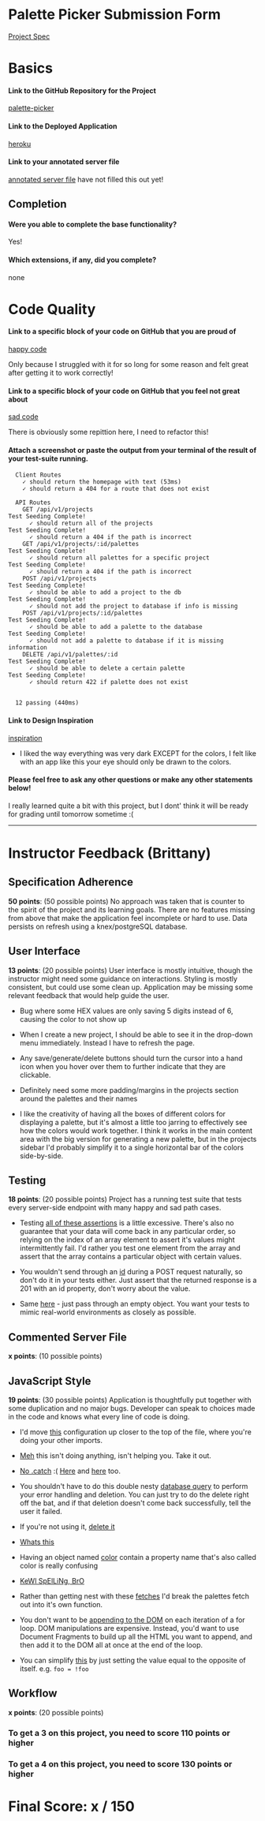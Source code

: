 # Palette Picker Submission Form

[Project Spec](http://frontend.turing.io/projects/palette-picker.html)

# Basics

#### Link to the GitHub Repository for the Project
[palette-picker](https://github.com/NikBorn/mod4-Palette-Picker)

#### Link to the Deployed Application
[heroku](https://nikb-palette-picker.herokuapp.com/)

#### Link to your annotated server file
[annotated server file]()
have not filled this out yet!
## Completion

#### Were you able to complete the base functionality?
Yes!


#### Which extensions, if any, did you complete?
none
# Code Quality

#### Link to a specific block of your code on GitHub that you are proud of
[happy code](https://github.com/NikBorn/mod4-Palette-Picker/blob/master/public/js/scripts.js#L113-L120)

Only because I struggled with it for so long for some reason and felt great after getting it to work correctly!

#### Link to a specific block of your code on GitHub that you feel not great about
[sad code](https://github.com/NikBorn/mod4-Palette-Picker/blob/master/public/js/scripts.js#L171-L182)

There is obviously some repittion here, I need to refactor this!

#### Attach a screenshot or paste the output from your terminal of the result of your test-suite running.

```
  Client Routes
    ✓ should return the homepage with text (53ms)
    ✓ should return a 404 for a route that does not exist

  API Routes
    GET /api/v1/projects
Test Seeding Complete!
      ✓ should return all of the projects
Test Seeding Complete!
      ✓ should return a 404 if the path is incorrect
    GET /api/v1/projects/:id/palettes
Test Seeding Complete!
      ✓ should return all palettes for a specific project
Test Seeding Complete!
      ✓ should return a 404 if the path is incorrect
    POST /api/v1/projects
Test Seeding Complete!
      ✓ should be able to add a project to the db
Test Seeding Complete!
      ✓ should not add the project to database if info is missing
    POST /api/v1/projects/:id/palettes
Test Seeding Complete!
      ✓ should be able to add a palette to the database
Test Seeding Complete!
      ✓ should not add a palette to database if it is missing information
    DELETE /api/v1/palettes/:id
Test Seeding Complete!
      ✓ should be able to delete a certain palette
Test Seeding Complete!
      ✓ should return 422 if palette does not exist


  12 passing (440ms)
```

#### Link to Design Inspiration
[inspiration](http://paletton.com/#uid=1000u0kllllaFw0g0qFqFg0w0aF)
* I liked the way everything was very dark EXCEPT for the colors, I felt like with an app like this your eye should only be drawn to the colors.


#### Please feel free to ask any other questions or make any other statements below!

I really learned quite a bit with this project, but I dont' think it will be ready for grading until tomorrow sometime :(

-----


# Instructor Feedback (Brittany)

## Specification Adherence

**50 points**: (50 possible points) No approach was taken that is counter to the spirit of the project and its learning goals. There are no features missing from above that make the application feel incomplete or hard to use. Data persists on refresh using a knex/postgreSQL database.

## User Interface

**13 points**: (20 possible points) User interface is mostly intuitive, though the instructor might need some guidance on interactions. Styling is mostly consistent, but could use some clean up. Application may be missing some relevant feedback that would help guide the user.

* Bug where some HEX values are only saving 5 digits instead of 6, causing the color to not show up

* When I create a new project, I should be able to see it in the drop-down menu immediately. Instead I have to refresh the page.

* Any save/generate/delete buttons should turn the cursor into a hand icon when you hover over them to further indicate that they are clickable.

* Definitely need some more padding/margins in the projects section around the palettes and their names

* I like the creativity of having all the boxes of different colors for displaying a palette, but it's almost a little too jarring to effectively see how the colors would work together. I think it works in the main content area with the big version for generating a new palette, but in the projects sidebar I'd probably simplify it to a single horizontal bar of the colors side-by-side.

## Testing

**18 points**: (20 possible points) Project has a running test suite that tests every server-side endpoint with many happy and sad path cases.

* Testing [all of these assertions](https://github.com/NikBorn/mod4-Palette-Picker/blob/master/test/routes.spec.js#L83-L144) is a little excessive. There's also no guarantee that your data will come back in any particular order, so relying on the index of an array element to assert it's values might intermittently fail. I'd rather you test one element from the array and assert that the array contains a particular object with certain values.

* You wouldn't send through an [id](https://github.com/NikBorn/mod4-Palette-Picker/blob/master/test/routes.spec.js#L166) during a POST request naturally, so don't do it in your tests either. Just assert that the returned response is a 201 with an id property, don't worry about the value.

* Same [here](https://github.com/NikBorn/mod4-Palette-Picker/blob/master/test/routes.spec.js#L182) - just pass through an empty object. You want your tests to mimic real-world environments as closely as possible.

## Commented Server File

**x points**: (10 possible points)

## JavaScript Style

**19 points**: (30 possible points) Application is thoughtfully put together with some duplication and no major bugs. Developer can speak to choices made in the code and knows what every line of code is doing.

* I'd move [this](https://github.com/NikBorn/mod4-Palette-Picker/blob/master/server.js#L26-L28) configuration up closer to the top of the file, where you're doing your other imports.

* [Meh](https://github.com/NikBorn/mod4-Palette-Picker/blob/master/server.js#L30-L31) this isn't doing anything, isn't helping you. Take it out.

* [No .catch](https://github.com/NikBorn/mod4-Palette-Picker/blob/master/server.js#L75) :( [Here](https://github.com/NikBorn/mod4-Palette-Picker/blob/master/server.js#L109) and [here](https://github.com/NikBorn/mod4-Palette-Picker/blob/master/server.js#L120) too.

* You shouldn't have to do this double nesty [database query](https://github.com/NikBorn/mod4-Palette-Picker/blob/master/server.js#L131-L142) to perform your error handling and deletion. You can just try to do the delete right off the bat, and if that deletion doesn't come back successfully, tell the user it failed.

* If you're not using it, [delete it](https://github.com/NikBorn/mod4-Palette-Picker/blob/master/server.js#L148-L154)

* [Whats this](https://github.com/NikBorn/mod4-Palette-Picker/blob/master/js/scripts.js)

* Having an object named [color](https://github.com/NikBorn/mod4-Palette-Picker/blob/master/public/js/scripts.js#L25-L26) contain a property name that's also called color is really confusing

* [KeWl SpElLiNg, BrO](https://github.com/NikBorn/mod4-Palette-Picker/blob/master/public/js/scripts.js#L52)

* Rather than getting nest with these [fetches](https://github.com/NikBorn/mod4-Palette-Picker/blob/master/public/js/scripts.js#L47-L60) I'd break the palettes fetch out into it's own function.

* You don't want to be [appending to the DOM](https://github.com/NikBorn/mod4-Palette-Picker/blob/master/public/js/scripts.js#L105-L126) on each iteration of a for loop. DOM manipulations are expensive. Instead, you'd want to use Document Fragments to build up all the HTML you want to append, and then add it to the DOM all at once at the end of the loop.

* You can simplify [this](https://github.com/NikBorn/mod4-Palette-Picker/blob/master/public/js/scripts.js#L171-L175) by just setting the value equal to the opposite of itself. e.g. `foo = !foo`


## Workflow

**x points**: (20 possible points)


### To get a 3 on this project, you need to score 110 points or higher
### To get a 4 on this project, you need to score 130 points or higher

# Final Score: x / 150